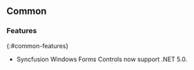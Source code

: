 ## Common

### Features
{:#common-features}
* Syncfusion Windows Forms Controls now support .NET 5.0.